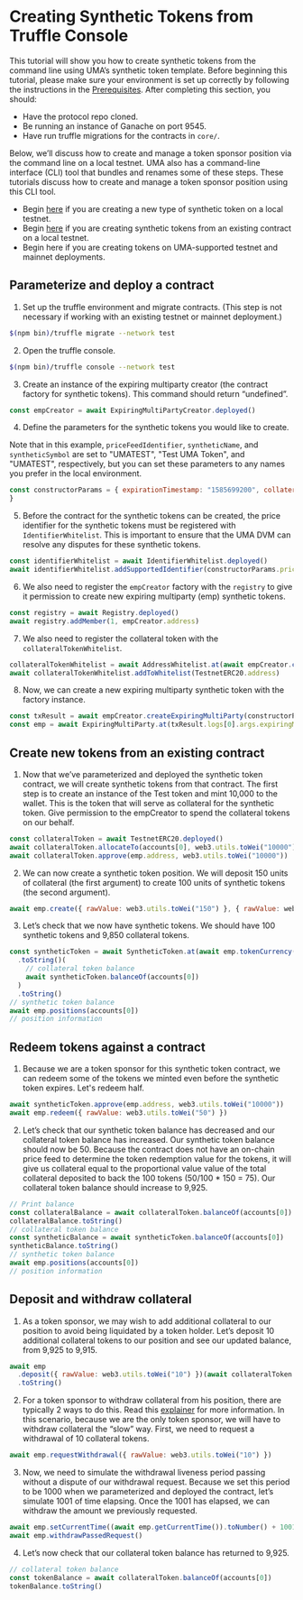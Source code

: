# Creating Synthetic Tokens from Truffle Console

This tutorial will show you how to create synthetic tokens from the command line using UMA’s synthetic token template. Before beginning this tutorial, please make sure your environment is set up correctly by following the instructions in the [Prerequisites](prerequisites.md). After completing this section, you should:

- Have the protocol repo cloned.
- Be running an instance of Ganache on port 9545.
- Have run truffle migrations for the contracts in `core/`.

Below, we’ll discuss how to create and manage a token sponsor position via the command line on a local testnet.
UMA also has a command-line interface (CLI) tool that bundles and renames some of these steps.
These tutorials discuss how to create and manage a token sponsor position using this CLI tool.

<!-- TODO: links to separate page -->

- Begin [here](#parameterize-and-deploy-a-contract) if you are creating a new type of synthetic token on a local testnet.
- Begin [here](#create-new-tokens-from-an-existing-contract) if you are creating synthetic tokens from an existing contract on a local testnet.
- Begin here if you are creating tokens on UMA-supported testnet and mainnet deployments. <!-- TODO: links to separate page -->

## Parameterize and deploy a contract

1. Set up the truffle environment and migrate contracts.
   (This step is not necessary if working with an existing testnet or mainnet deployment.)

```bash
$(npm bin)/truffle migrate --network test
```

2. Open the truffle console.

```bash
$(npm bin)/truffle console --network test
```

3. Create an instance of the expiring multiparty creator (the contract factory for synthetic tokens).
   This command should return “undefined”.

```js
const empCreator = await ExpiringMultiPartyCreator.deployed()
```

4. Define the parameters for the synthetic tokens you would like to create.

Note that in this example, `priceFeedIdentifier`, `syntheticName`, and `syntheticSymbol` are set to "UMATEST", "Test UMA Token", and "UMATEST", respectively, but you can set these parameters to any names you prefer in the local environment. <!-- TODO: add link to process for adding identifiers to mainnet when that doc is ready -->

<!-- prettier-ignore -->
```js
const constructorParams = { expirationTimestamp: "1585699200", collateralAddress: TestnetERC20.address, priceFeedIdentifier: web3.utils.utf8ToHex("UMATEST"), syntheticName: "Test UMA Token", syntheticSymbol: "UMATEST", collateralRequirement: { rawValue: web3.utils.toWei("1.5") }, disputeBondPct: { rawValue: web3.utils.toWei("0.1") }, sponsorDisputeRewardPct: { rawValue: web3.utils.toWei("0.1") }, disputerDisputeRewardPct: { rawValue: web3.utils.toWei("0.1") }, minSponsorTokens: { rawValue: '100000000000000' }, timerAddress: '0x0000000000000000000000000000000000000000' }
}
```

5. Before the contract for the synthetic tokens can be created, the price identifier for the synthetic tokens must be registered with `IdentifierWhitelist`.
   This is important to ensure that the UMA DVM can resolve any disputes for these synthetic tokens.

```js
const identifierWhitelist = await IdentifierWhitelist.deployed()
await identifierWhitelist.addSupportedIdentifier(constructorParams.priceFeedIdentifier)
```

6. We also need to register the `empCreator` factory with the `registry` to give it permission to create new expiring multiparty (emp) synthetic tokens.

```js
const registry = await Registry.deployed()
await registry.addMember(1, empCreator.address)
```

7. We also need to register the collateral token with the `collateralTokenWhitelist`.

```js
collateralTokenWhitelist = await AddressWhitelist.at(await empCreator.collateralTokenWhitelist())
await collateralTokenWhitelist.addToWhitelist(TestnetERC20.address)
```

8. Now, we can create a new expiring multiparty synthetic token with the factory instance.

```js
const txResult = await empCreator.createExpiringMultiParty(constructorParams)
const emp = await ExpiringMultiParty.at(txResult.logs[0].args.expiringMultiPartyAddress)
```

## Create new tokens from an existing contract

1. Now that we’ve parameterized and deployed the synthetic token contract, we will create synthetic tokens from that contract.
   The first step is to create an instance of the Test token and mint 10,000 to the wallet.
   This is the token that will serve as collateral for the synthetic token.
   Give permission to the empCreator to spend the collateral tokens on our behalf.

```js
const collateralToken = await TestnetERC20.deployed()
await collateralToken.allocateTo(accounts[0], web3.utils.toWei("10000"))
await collateralToken.approve(emp.address, web3.utils.toWei("10000"))
```

2. We can now create a synthetic token position. We will deposit 150 units of collateral (the first argument) to create 100 units of synthetic tokens (the second argument).

```js
await emp.create({ rawValue: web3.utils.toWei("150") }, { rawValue: web3.utils.toWei("100") })
```

3. Let’s check that we now have synthetic tokens. We should have 100 synthetic tokens and 9,850 collateral tokens.

```js
const syntheticToken = await SyntheticToken.at(await emp.tokenCurrency())(await collateralToken.balanceOf(accounts[0]))
  .toString()(
    // collateral token balance
    await syntheticToken.balanceOf(accounts[0])
  )
  .toString()
// synthetic token balance
await emp.positions(accounts[0])
// position information
```

## Redeem tokens against a contract

1. Because we are a token sponsor for this synthetic token contract, we can redeem some of the tokens we minted even before the synthetic token expires. Let's redeem half.

```js
await syntheticToken.approve(emp.address, web3.utils.toWei("10000"))
await emp.redeem({ rawValue: web3.utils.toWei("50") })
```

2. Let’s check that our synthetic token balance has decreased and our collateral token balance has increased.
   Our synthetic token balance should now be 50.
   Because the contract does not have an on-chain price feed to determine the token redemption value for the tokens, it will give us collateral equal to the proportional value value of the total collateral deposited to back the 100 tokens (50/100 \* 150 = 75).
   Our collateral token balance should increase to 9,925.

```js
// Print balance
const collateralBalance = await collateralToken.balanceOf(accounts[0])
collateralBalance.toString()
// collateral token balance
const syntheticBalance = await syntheticToken.balanceOf(accounts[0])
syntheticBalance.toString()
// synthetic token balance
await emp.positions(accounts[0])
// position information
```

## Deposit and withdraw collateral

1. As a token sponsor, we may wish to add additional collateral to our position to avoid being liquidated by a token holder.
   Let’s deposit 10 additional collateral tokens to our position and see our updated balance, from 9,925 to 9,915.

```js
await emp
  .deposit({ rawValue: web3.utils.toWei("10") })(await collateralToken.balanceOf(accounts[0]))
  .toString()
```

2. For a token sponsor to withdraw collateral from his position, there are typically 2 ways to do this.
   Read this [explainer](../explainer.md) for more information.
   In this scenario, because we are the only token sponsor, we will have to withdraw collateral the “slow” way. First, we need to request a withdrawal of 10 collateral tokens.

```js
await emp.requestWithdrawal({ rawValue: web3.utils.toWei("10") })
```

3. Now, we need to simulate the withdrawal liveness period passing without a dispute of our withdrawal request.
   Because we set this period to be 1000 when we parameterized and deployed the contract, let’s simulate 1001 of time elapsing.
   Once the 1001 has elapsed, we can withdraw the amount we previously requested.

```js
await emp.setCurrentTime((await emp.getCurrentTime()).toNumber() + 1001)
await emp.withdrawPassedRequest()
```

4. Let’s now check that our collateral token balance has returned to 9,925.

```js
// collateral token balance
const tokenBalance = await collateralToken.balanceOf(accounts[0])
tokenBalance.toString()
```

<!--

--END OF TUTORIAL--
Notes: We might prefer to show people how to settle a contract after expiration using a CLI tool so they can change between token sponsor, token holder, and DVM voter personas more easily.

This is particularly relevant for settling a token after the expiration time, when as a token sponsor they might settle, as a voter they might decide on the final token redemption value, and as token holder they might redeem.
-->
